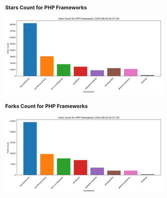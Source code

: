 ### Stars Count for PHP Frameworks

![Stars Chart](./archive/charts/20250826005719_stars_count.png)

### Forks Count for PHP Frameworks

![Forks Chart](./archive/charts/20250826005719_forks_count.png)

